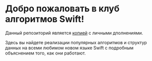 # Добро пожаловать в клуб алгоритмов Swift!

Данный репозиторий является [копией](https://github.com/artkirillov/swift-algorithm-club) с личными дполнениями.

Здесь вы найдете реализации популярных алгоритмов и структур данных на всеми любимом новом языке Swift с подробным объяснением того, как они работают.
